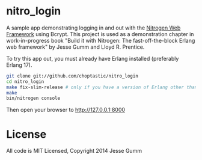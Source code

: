 # nitro_login


A sample app demonstrating logging in and out with the [Nitrogen Web Framework](http://nitrogenproject.com) using Bcrypt. This project is used as a demonstration chapter in work-in-progress book "Build it with Nitrogen: The fast-off-the-block Erlang web framework" by Jesse Gumm and Lloyd R. Prentice.

To try this app out, you must already have Erlang installed (preferably Erlang 17).

```bash
git clone git://github.com/choptastic/nitro_login
cd nitro_login
make fix-slim-release # only if you have a version of Erlang other than 17 installed
make
bin/nitrogen console
```

Then open your browser to http://127.0.0.1:8000

# License

All code is MIT Licensed, Copyright 2014 Jesse Gumm
